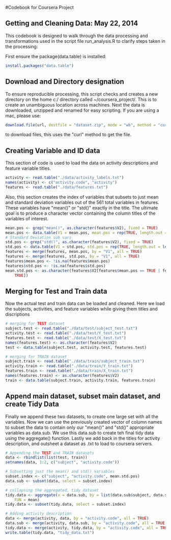 #Codebook for Coursera Project
## Getting and Cleaning Data: May 22, 2014


This codebook is designed to walk through the data processing and transformations used in the script file run_analysis.R to clarify steps taken in the processing:

First ensure the package(data.table) is installed:

```r
install.packages("data.table")
```


## Download and Directory designation
To ensure reproducible processing, this script checks and creates a new directory on the home c:/ directory called ~/coursera_project/.  This is to create an unambiguous location across machines.  Next the data is downloaded, unzipped and renamed for easy scripting.  If you are using a mac, please use:

```r
download.file(url, destfile = "dataset.zip", mode = "wb", method = "curl")
```
to download files, this uses the "curl" method to get the file.  

## Creating Variable and ID data
This section of code is used to load the data on activity descriptions and feature variable titles.

```r
activity <- read.table("./data/activity_labels.txt")
names(activity) <- c("activity.code", "activity")
features <- read.table("./data/features.txt")
```

Also, this section creates the index of variables that subsets to just mean and standard deviation variables out of the 561 total variables in features. These variables have "mean()" or "std()" exactly in the title.  The ultimate goal is to produce a character vector containing the column titles of the variables of interest.

```r
mean.pos <- grep("mean()", as.character(features$V2), fixed = TRUE)
mean.pos <- data.table(V1 = mean.pos, mean.pos = rep(TRUE, length.out = length(mean.pos)))
# Standard Deviation sub vars
std.pos <- grep("std()", as.character(features$V2), fixed = TRUE)
std.pos <- data.table(V1 = std.pos, std.pos = rep(TRUE, length.out = length(std.pos)))
features <- merge(features, mean.pos, by = "V1", all = TRUE)
features <- merge(features, std.pos, by = "V1", all = TRUE)
features$mean.pos <- !is.na(features$mean.pos)
features$std.pos <- !is.na(features$std.pos)
mean.std.pos <- as.character(features$V2[features$mean.pos == TRUE | features$std.pos == 
    TRUE])
```



## Merging for Test and Train data
Now the actual test and train data can be loaded and cleaned. Here we load the subjects, activities, and feature variables while giving them titles and discriptions

```r
# merging for TEST dataset
subject.test <- read.table("./data/test/subject_test.txt")
activity.test <- read.table("./data/test/Y_test.txt")
features.test <- read.table("./data/test/X_test.txt")
names(features.test) <- as.character(features$V2)
test <- data.table(subject.test, activity.test, features.test)

# merging for TRAIN dataset
subject.train <- read.table("./data/train/subject_train.txt")
activity.train <- read.table("./data/train/Y_train.txt")
features.train <- read.table("./data/train/X_train.txt")
names(features.train) <- as.character(features$V2)
train <- data.table(subject.train, activity.train, features.train)
```

## Append main dataset, subset main dataset, and create Tidy Data
Finally we append these two datasets, to create one large set with all the variables. Now we can use the previously created vector of column names to subset the data to contain only our "mean()" and "std()" appropriate variables as data.sub.  We use this data.sub to create teh final tidy data using the aggregate() function. Lastly we add back in the titles for activity description, and outsheet a dataset as .txt to load to coursera servers.

```r
# Appending the TEST and TRAIN datasets
data <- rbindlist(list(test, train))
setnames(data, 1:2, c("subject", "activity.code"))

# Subsetting just the mean() and std() variables
subset.index <- c("subject", "activity.code", mean.std.pos)
data.sub <- subset(data, select = subset.index)

# collapsing the aggregated, tidy dataset
tidy.data <- aggregate(x = data.sub, by = list(data.sub$subject, data.sub$activity.code), 
    FUN = mean)
tidy.data <- subset(tidy.data, select = subset.index)

# Adding activity description
data <- merge(activity, data, by = "activity.code", all = TRUE)
data.sub <- merge(activity, data.sub, by = "activity.code", all = TRUE)
tidy.data <- merge(activity, tidy.data, by = "activity.code", all = TRUE)
write.table(tidy.data, "tidy_data.txt")
```




